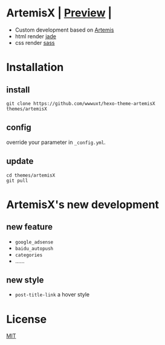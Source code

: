 # ArtemisX | [Preview](http://wwwuxt.cc) |

- Custom development based on [Artemis](https://github.com/Dreyer/hexo-theme-artemis)
- html render [jade](https://jade-lang.com)
- css render [sass](https://www.sass.hk/)


# Installation
## install
```
git clone https://github.com/wwwuxt/hexo-theme-artemisX themes/artemisX
```
## config
override your parameter in `_config.yml`.
## update
```
cd themes/artemisX
git pull
```
# ArtemisX's new development

## new feature

- `google_adsense`
- `baidu_autopush`
- `categories`
- ......

## new style

- `post-title-link` a hover style 

# License

[MIT](https://opensource.org/licenses/mit-license.php)